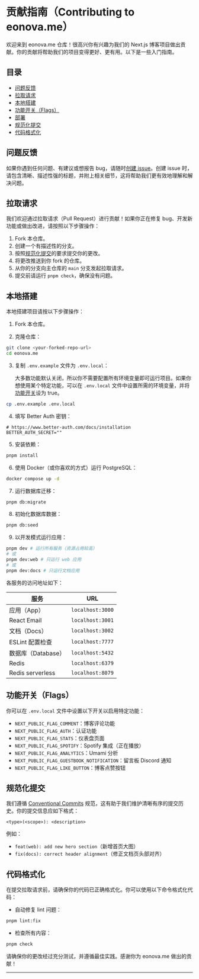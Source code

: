 # 贡献指南（Contributing to eonova.me）

欢迎来到 eonova.me 仓库！很高兴你有兴趣为我们的 Next.js 博客项目做出贡献。你的贡献将帮助我们的项目变得更好、更有用。以下是一些入门指南。

## 目录

- [问题反馈](#issues)
- [拉取请求](#pull-requests)
- [本地搭建](#setup)
- [功能开关（Flags）](#flags)
- [部署](#deployment)
- [规范化提交](#conventional-commits)
- [代码格式化](#code-formatting)

## 问题反馈

如果你遇到任何问题、有建议或想报告 bug，请随时[创建 issue](https://github.com/eonova/eonova.me/issues)。创建 issue 时，请包含清晰、描述性强的标题，并附上相关细节，这将帮助我们更有效地理解和解决问题。

## 拉取请求

我们欢迎通过拉取请求（Pull
Request）进行贡献！如果你正在修复 bug、开发新功能或做出改进，请按照以下步骤操作：

1. Fork 本仓库。
2. 创建一个有描述性的分支。
3. 按照[规范化提交](#conventional-commits)的要求提交你的更改。
4. 将更改推送到你 fork 的仓库。
5. 从你的分支向主仓库的 `main` 分支发起拉取请求。
6. 提交前请运行 `pnpm check`，确保没有问题。

## 本地搭建

本地搭建项目请按以下步骤操作：

1. Fork 本仓库。

2. 克隆仓库：

```bash
git clone <your-forked-repo-url>
cd eonova.me
```

3. 复制 `.env.example` 文件为 `.env.local`：

   大多数功能默认关闭，所以你不需要配置所有环境变量即可运行项目。如果你想使用某个特定功能，可以在
   `.env.local` 文件中设置所需的环境变量，并将[功能开关](#flags)设为 true。

```bash
cp .env.example .env.local
```

4. 填写 Better Auth 密钥：

```properties
# https://www.better-auth.com/docs/installation
BETTER_AUTH_SECRET=""
```

5. 安装依赖：

```bash
pnpm install
```

6. 使用 Docker（或你喜欢的方式）运行 PostgreSQL：

```bash
docker compose up -d
```

7. 运行数据库迁移：

```bash
pnpm db:migrate
```

8. 初始化数据库数据：

```bash
pnpm db:seed
```

9. 以开发模式运行应用：

```bash
pnpm dev # 运行所有服务（资源占用较高）
# 或
pnpm dev:web # 只运行 web 应用
# 或
pnpm dev:docs # 只运行文档应用
```

各服务的访问地址如下：

| 服务               | URL              |
| ------------------ | ---------------- |
| 应用（App）        | `localhost:3000` |
| React Email        | `localhost:3001` |
| 文档（Docs）       | `localhost:3002` |
| ESLint 配置检查    | `localhost:7777` |
| 数据库（Database） | `localhost:5432` |
| Redis              | `localhost:6379` |
| Redis serverless   | `localhost:8079` |

## 功能开关（Flags）

你可以在 `.env.local` 文件中设置以下开关以启用特定功能：

- `NEXT_PUBLIC_FLAG_COMMENT`：博客评论功能
- `NEXT_PUBLIC_FLAG_AUTH`：认证功能
- `NEXT_PUBLIC_FLAG_STATS`：仪表盘页面
- `NEXT_PUBLIC_FLAG_SPOTIFY`：Spotify 集成（正在播放）
- `NEXT_PUBLIC_FLAG_ANALYTICS`：Umami 分析
- `NEXT_PUBLIC_FLAG_GUESTBOOK_NOTIFICATION`：留言板 Discord 通知
- `NEXT_PUBLIC_FLAG_LIKE_BUTTON`：博客点赞按钮

## 规范化提交

我们遵循 [Conventional Commits](https://www.conventionalcommits.org/en/v1.0.0/)
规范，这有助于我们维护清晰有序的提交历史。你的提交信息应如下格式：

```
<type>(<scope>): <description>
```

例如：

- `feat(web): add new hero section`（新增首页大图）
- `fix(docs): correct header alignment`（修正文档页头部对齐）

## 代码格式化

在提交拉取请求前，请确保你的代码已正确格式化。你可以使用以下命令格式化代码：

- 自动修复 lint 问题：

```bash
pnpm lint:fix
```

- 检查所有内容：

```bash
pnpm check
```

请确保你的更改经过充分测试，并遵循最佳实践。感谢你为 eonova.me 做出的贡献！

---
